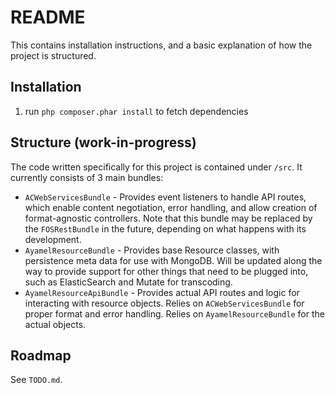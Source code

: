 # README #

This contains installation instructions, and a basic explanation of how the project is structured.

## Installation ##

1. run `php composer.phar install` to fetch dependencies

## Structure (work-in-progress) ##

The code written specifically for this project is contained under `/src`.  It currently consists of 3 main bundles:

* `ACWebServicesBundle` - Provides event listeners to handle API routes, which enable content negotiation, error handling, and allow creation of format-agnostic controllers.  Note that this bundle may be replaced by the `FOSRestBundle` in the future, depending on what happens with its development.
* `AyamelResourceBundle` - Provides base Resource classes, with persistence meta data for use with MongoDB.  Will be updated along the way to provide support for other things that need to be plugged into, such as ElasticSearch and Mutate for transcoding.
* `AyamelResourceApiBundle` - Provides actual API routes and logic for interacting with resource objects.  Relies on `ACWebServicesBundle` for proper format and error handling.  Relies on `AyamelResourceBundle` for the actual objects.

## Roadmap ##

See `TODO.md`.